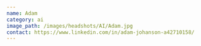 ```yaml
---
name: Adam
category: ai
image_path: /images/headshots/AI/Adam.jpg
contact: https://www.linkedin.com/in/adam-johanson-a42710158/
---
```

